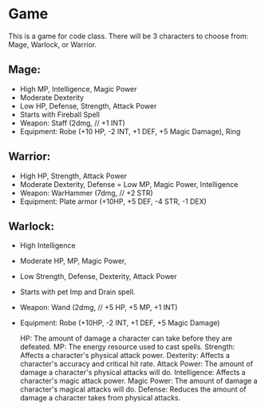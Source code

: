 # Game

This is a game for code class.  There will be 3 characters to choose from: Mage, Warlock, or Warrior.


## Mage:
- High MP, Intelligence, Magic Power
- Moderate Dexterity
- Low HP, Defense, Strength, Attack Power
- Starts with Fireball Spell
- Weapon: Staff (2dmg, // +1 INT)
- Equipment: Robe (+10 HP, -2 INT, +1 DEF, +5 Magic Damage), Ring

## Warrior:
- High HP, Strength, Attack Power
- Moderate Dexterity, Defense
= Low MP, Magic Power, Intelligence
- Weapon: WarHammer (7dmg, // +2 STR)
- Equipment: Plate armor (+10HP, +5 DEF, -4 STR, -1 DEX)

## Warlock:
- High Intelligence
- Moderate HP, MP, Magic Power, 
- Low Strength, Defense, Dexterity, Attack Power
- Starts with pet Imp and Drain spell.
- Weapon: Wand (2dmg, // +5 HP, +5 MP, +1 INT)
- Equipment: Robe (+10HP, -2 INT, +1 DEF, +5 Magic Damage)



    HP: The amount of damage a character can take before they are defeated.
    MP: The energy resource used to cast spells.
    Strength: Affects a character's physical attack power.
    Dexterity: Affects a character's accuracy and critical hit rate.
    Attack Power: The amount of damage a character's physical attacks will do.
    Intelligence: Affects a character's magic attack power.
    Magic Power: The amount of damage a character's magical attacks will do.
    Defense: Reduces the amount of damage a character takes from physical attacks.